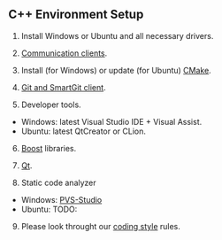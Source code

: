## C++ Environment Setup

1. Install Windows or Ubuntu and all necessary drivers.

2. [Communication clients](../../communication/README.md).

3. Install (for Windows) or update (for Ubuntu) [CMake](https://cmake.org).
  
4. [Git and SmartGit client](../../git/README.md).

5. Developer tools.

  * Windows: latest Visual Studio IDE + Visual Assist.
  * Ubuntu: latest QtCreator or CLion.

6. [Boost](http://www.boost.org) libraries.

7. [Qt](https://www.qt.io).

8. Static code analyzer

  * Windows: [PVS-Studio](https://www.viva64.com/en/pvs-studio/)
  * Ubuntu: TODO:

9. Please look throught our [coding style](../../coding-style) rules.
